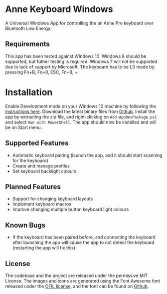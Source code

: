 # Anne Keyboard Windows
A Universal Windows App for controlling the an Anne Pro keyboard over Bluetooth Low Energy.

## Requirements
This app has been tested against Windows 10. Windows 8 should be supported, but futher testing is required.
Windows 7 will not be supported due to lack of support by Microsoft.
The keyboard has to be L0 mode by: pressing Fn+B, Fn+0, ESC, Fn+B, +

# Installation
Enable Development mode on your Windows 10 machine by following the [instructions here](https://msdn.microsoft.com/windows/uwp/get-started/enable-your-device-for-development).
Download the latest binary files from [Github](https://github.com/kprinssu/anne-keyboard-windows/releases). 
Install the app by extracting the zip file, and right-clicking on ```Add-AppDevPackage.ps1``` and select ```Run with PowerShell```. 
The app should now be installed and will be on Start menu.

## Supported Features
* Automatic keyboard pairing (launch the app, and it should start scanning for the keyboard)
* Create and manage profiles
* Set keyboard backlight colours

## Planned Features
* Support for changing keyboard layouts
* Implement keyboard macros
* Improve changing multiple button keyboard light colours

## Known Bugs
* If the keyboard has been paired before, and connecting the keyboard after launching the app will cause the app to not detect the keyboard (restarting the app will fix this)

## License
The codebase and the project are released under the permissive MIT License. 
The images and icons are generated using the Font Awesome font released under the [OFIL license](http://scripts.sil.org/OFL), and the font can be found on [Github](http://scripts.sil.org/OFL). 